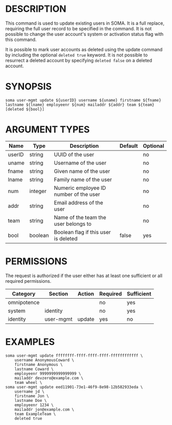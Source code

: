 # DESCRIPTION

This command is used to update existing users in SOMA. It is a full
replace, requiring the full user record to be specified in the command.
It is not possible to change the user account's system or activation
status flag with this command.

It is possible to mark user accounts as deleted using the update command
by including the optional `deleted true` keyword. It is not possible to
resurrect a deleted account by specifying `deleted false` on a deleted
account.

# SYNOPSIS

```
soma user-mgmt update ${userID} username ${uname} firstname ${fname} lastname ${lname} employeenr ${num} mailaddr ${addr} team ${team} [deleted ${bool}]
```

# ARGUMENT TYPES

Name | Type |     Description   | Default | Optional
 --- |  --- | ----------------- | ------- | --------
userID | string | UUID of the user | | no
uname | string | Username of the user | | no
fname | string | Given name of the user | | no
lname | string | Family name of the user | | no
num | integer | Numeric employee ID number of the user | | no
addr | string | Email address of the user | | no
team | string | Name of the team the user belongs to | | no
bool | boolean | Boolean flag if this user is deleted | false | yes

# PERMISSIONS

The request is authorized if the user either has at least one
sufficient or all required permissions.

Category | Section | Action | Required | Sufficient
 ------- | ------- | ------ | -------- | ----------
omnipotence | | | no | yes
system | identity | | no | yes
identity | user-mgmt | update | yes | no

# EXAMPLES

```
soma user-mgmt update ffffffff-ffff-ffff-ffff-ffffffffffff \
    username AnonymousCoward \
    firstname Anonymous \
    lastname Coward \
    employeenr 9999999999999999 \
    mailaddr devzero@example.com \
    team wheel \
soma user-mgmt update eed11901-73e1-46f9-8e98-12b582933eda \
    username jd \
    firstname Jon \
    lastname Doe \
    employeenr 1234 \
    mailaddr jon@example.com \
    team ExampleTeam \
    deleted true
```
